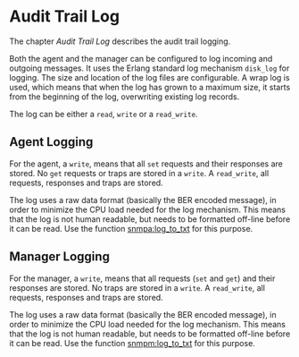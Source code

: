 # Audit Trail Log

The chapter *Audit Trail Log* describes the audit trail logging.

Both the agent and the manager can be configured to log incoming and outgoing messages. It uses the Erlang standard log mechanism `disk_log` for logging. The size and location of the log files are configurable. A wrap log is used, which means that when the log has grown to a maximum size, it starts from the beginning of the log, overwriting existing log records.

The log can be either a `read`, `write` or a `read_write`.

## Agent Logging

For the agent, a `write`, means that all `set` requests and their responses are stored. No `get` requests or traps are stored in a `write`. A `read_write`, all requests, responses and traps are stored.

The log uses a raw data format (basically the BER encoded message), in order to minimize the CPU load needed for the log mechanism. This means that the log is not human readable, but needs to be formatted off-line before it can be read. Use the function [snmpa:log_to_txt](`m:snmpa#log_to_txt`) for this purpose.

## Manager Logging

For the manager, a `write`, means that all requests (`set` and `get`) and their responses are stored. No traps are stored in a `write`. A `read_write`, all requests, responses and traps are stored.

The log uses a raw data format (basically the BER encoded message), in order to minimize the CPU load needed for the log mechanism. This means that the log is not human readable, but needs to be formatted off-line before it can be read. Use the function [snmpm:log_to_txt](`m:snmpm#log_to_txt`) for this purpose.
